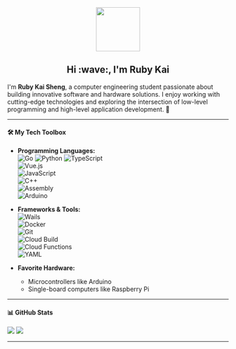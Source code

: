 <div id="header" align="center">
  <img src=https://media.giphy.com/media/du3J3cXyzhj75IOgvA/giphy.gif width="100"/>
</div>
<h2 align="center">Hi :wave:, I'm Ruby Kai</h2>

I'm **Ruby Kai Sheng**, a computer engineering student passionate about building innovative software and hardware solutions. I enjoy working with cutting-edge technologies and exploring the intersection of low-level programming and high-level application development. 🚀

---

#### 🛠️ **My Tech Toolbox**  
- **Programming Languages:**  
  ![Go](https://img.shields.io/badge/Go-00ADD8?style=flat-square&logo=go&logoColor=white)
  ![Python](https://simpleicons.org/icons/python.svg)
  ![TypeScript](https://img.shields.io/badge/TypeScript-007ACC?style=flat-square&logo=typescript&logoColor=white)  
  ![Vue.js](https://img.shields.io/badge/Vue.js-4FC08D?style=flat-square&logo=vue.js&logoColor=white)  
  ![JavaScript](https://img.shields.io/badge/JavaScript-F7DF1E?style=flat-square&logo=javascript&logoColor=black)  
  ![C++](https://img.shields.io/badge/C++-00599C?style=flat-square&logo=cplusplus&logoColor=white)  
  ![Assembly](https://img.shields.io/badge/Assembly-6E4C13?style=flat-square&logo=chip&logoColor=white)  
  ![Arduino](https://img.shields.io/badge/Arduino-00979D?style=flat-square&logo=arduino&logoColor=white)
  
- **Frameworks & Tools:**  
  ![Wails](https://img.shields.io/badge/Wails-4C80D5?style=flat-square&logo=wails&logoColor=white)  
  ![Docker](https://img.shields.io/badge/Docker-2496ED?style=flat-square&logo=docker&logoColor=white)  
  ![Git](https://img.shields.io/badge/Git-F05032?style=flat-square&logo=git&logoColor=white)  
  ![Cloud Build](https://img.shields.io/badge/Cloud%20Build-4285F4?style=flat-square&logo=googlecloud&logoColor=white)  
  ![Cloud Functions](https://img.shields.io/badge/Cloud%20Functions-FF6F00?style=flat-square&logo=googlecloud&logoColor=white)  
  ![YAML](https://img.shields.io/badge/YAML-000000?style=flat-square&logo=yaml&logoColor=white)

- **Favorite Hardware:**  
  - Microcontrollers like Arduino  
  - Single-board computers like Raspberry Pi  

---
#### 📊 **GitHub Stats**  
![](https://github-readme-stats.vercel.app/api/top-langs/?username=Kaisheng328)
![](https://github-readme-stats.vercel.app/api?username=Kaisheng328&show_icons=true&count_private=true&line_height=40)

---

